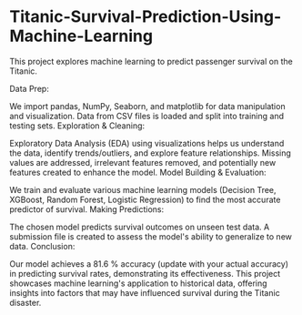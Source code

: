 # Titanic-Survival-Prediction-Using-Machine-Learning
This project explores machine learning to predict passenger survival on the Titanic.

Data Prep:

We import pandas, NumPy, Seaborn, and matplotlib for data manipulation and visualization.
Data from CSV files is loaded and split into training and testing sets.
Exploration & Cleaning:

Exploratory Data Analysis (EDA) using visualizations helps us understand the data, identify trends/outliers, and explore feature relationships.
Missing values are addressed, irrelevant features removed, and potentially new features created to enhance the model.
Model Building & Evaluation:

We train and evaluate various machine learning models (Decision Tree, XGBoost, Random Forest, Logistic Regression) to find the most accurate predictor of survival.
Making Predictions:

The chosen model predicts survival outcomes on unseen test data.
A submission file is created to assess the model's ability to generalize to new data.
Conclusion:

Our model achieves a 81.6 % accuracy (update with your actual accuracy) in predicting survival rates, demonstrating its effectiveness. This project showcases machine learning's application to historical data, offering insights into factors that may have influenced survival during the Titanic disaster.
